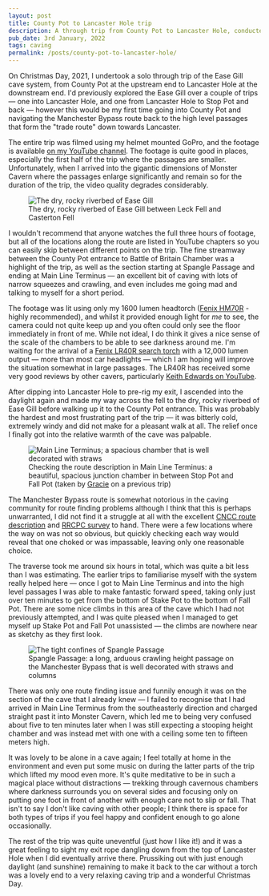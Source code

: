 ```yaml
---
layout: post
title: County Pot to Lancaster Hole trip
description: A through trip from County Pot to Lancaster Hole, conducted on Christmas Day, 2021.
pub_date: 3rd January, 2022
tags: caving
permalink: /posts/county-pot-to-lancaster-hole/
---
```


On Christmas Day, 2021, I undertook a solo through trip of the Ease Gill cave system, from County Pot at the upstream end to Lancaster Hole at the downstream end. I'd previously explored the Ease Gill over a couple of trips &mdash; one into Lancaster Hole, and one from Lancaster Hole to Stop Pot and back &mdash; however this would be my first time going into County Pot and navigating the Manchester Bypass route back to the high level passages that form the "trade route" down towards Lancaster.

The entire trip was filmed using my helmet mounted GoPro, and the footage is available [on my YouTube channel](https://www.youtube.com/watch?v=NT5qONvpBYA). The footage is quite good in places, especially the first half of the trip where the passages are smaller. Unfortunately, when I arrived into the gigantic dimensions of Monster Cavern where the passages enlarge significantly and remain so for the duration of the trip, the video quality degrades considerably. 

<figure class="figure">
    <img src="/images/posts/county_to_lancaster/ease_gill_riverbed.jpg" alt="The dry, rocky riverbed of Ease Gill" class="figure-img img-fluid rounded">
    <figcaption class="text-center figure-caption">The dry, rocky riverbed of Ease Gill between Leck Fell and Casterton Fell</figcaption>
</figure>

I wouldn't recommend that anyone watches the full three hours of footage, but all of the locations along the route are listed in YouTube chapters so you can easily skip between different points on the trip. The fine streamway between the County Pot entrance to Battle of Britain Chamber was a highlight of the trip, as well as the section starting at Spangle Passage and ending at Main Line Terminus &mdash; an excellent bit of caving with lots of narrow squeezes and crawling, and even includes me going mad and talking to myself for a short period.

The footage was lit using only my 1600 lumen headtorch ([Fenix HM70R](https://starlessriver.com/shop/fenix-hm70r/) - highly recommended), and whilst it provided enough light for *me* to see, the camera could not quite keep up and you often could only see the floor immediately in front of me. While not ideal, I do think it gives a nice sense of the scale of the chambers to be able to see darkness around me. I'm waiting for the arrival of a [Fenix LR40R search torch](https://www.amazon.co.uk/gp/product/B07V3ZJXHB/ref=ppx_yo_dt_b_asin_title_o03_s00?ie=UTF8&psc=1) with a 12,000 lumen output &mdash; more than most car headlights &mdash; which I am hoping will improve the situation somewhat in large passages. The LR40R has received some very good reviews by other cavers, particularly [Keith Edwards on YouTube](https://www.youtube.com/watch?v=VH_zf_2xxd8).

After dipping into Lancaster Hole to pre-rig my exit, I ascended into the daylight again and made my way across the fell to the dry, rocky riverbed of Ease Gill before walking up it to the County Pot entrance. This was probably the hardest and most frustrating part of the trip &mdash; it was bitterly cold, extremely windy and did not make for a pleasant walk at all. The relief once I finally got into the relative warmth of the cave was palpable. 

<figure class="figure">
    <img src="/images/posts/county_to_lancaster/main_line_terminus.jpg" alt="Main Line Terminus; a spacious chamber that is well decorated with straws" class="figure-img img-fluid rounded">
    <figcaption class="text-center figure-caption">Checking the route description in Main Line Terminus: a beautiful, spacious junction chamber in between Stop Pot and Fall Pot (taken by <a href="https://www.instagram.com/gruxphot/">Gracie</a> on a previous trip)</figcaption>
</figure>

The Manchester Bypass route is somewhat notorious in the caving community for route finding problems although I think that this is perhaps unwarranted, I did not find it a struggle at all with the excellent [CNCC route description](https://cncc.org.uk/caving/descriptions/) and [RRCPC survey](http://www.rrcpc.org.uk/) to hand. There were a few locations where the way on was not so obvious, but quickly checking each way would reveal that one choked or was impassable, leaving only one reasonable choice.

The traverse took me around six hours in total, which was quite a bit less than I was estimating. The earlier trips to familiarise myself with the system really helped here &mdash; once I got to Main Line Terminus and into the high level passages I was able to make fantastic forward speed, taking only just over ten minutes to get from the bottom of Stake Pot to the bottom of Fall Pot. There are some nice climbs in this area of the cave which I had not previously attempted, and I was quite pleased when I managed to get myself up Stake Pot and Fall Pot unassisted &mdash; the climbs are nowhere near as sketchy as they first look.

<figure class="figure">
    <img src="/images/posts/county_to_lancaster/spangle_passage.jpg" alt="The tight confines of Spangle Passage" class="figure-img img-fluid rounded">
    <figcaption class="text-center figure-caption">Spangle Passage: a long, arduous crawling height passage on the Manchester Bypass that is well decorated with straws and columns</figcaption>
</figure>

There was only one route finding issue and funnily enough it was on the section of the cave that I already knew &mdash; I failed to recognise that I had arrived in Main Line Terminus from the southeasterly direction and charged straight past it into Monster Cavern, which led me to being very confused about five to ten minutes later when I was still expecting a stooping height chamber and was instead met with one with a ceiling some ten to fifteen meters high.

It was lovely to be alone in a cave again; I feel totally at home in the environment and even put some music on during the latter parts of the trip which lifted my mood even more. It's quite meditative to be in such a magical place without distractions &mdash; trekking through cavernous chambers where darkness surrounds you on several sides and focusing only on putting one foot in front of another with enough care not to slip or fall. That isn't to say I don't like caving with other people; I think there is space for both types of trips if you feel happy and confident enough to go alone occasionally.

The rest of the trip was quite uneventful (just how I like it!) and it was a great feeling to sight my exit rope dangling down from the top of Lancaster Hole when I did eventually arrive there. Prussiking out with just enough daylight (and sunshine) remaining to make it back to the car without a torch was a lovely end to a very relaxing caving trip and a wonderful Christmas Day.
